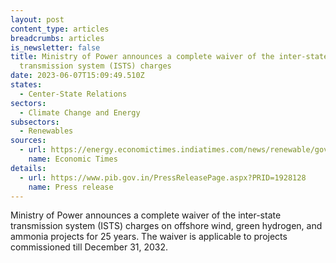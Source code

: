 ```yaml
---
layout: post
content_type: articles
breadcrumbs: articles
is_newsletter: false
title: Ministry of Power announces a complete waiver of the inter-state
  transmission system (ISTS) charges
date: 2023-06-07T15:09:49.510Z
states:
  - Center-State Relations
sectors:
  - Climate Change and Energy
subsectors:
  - Renewables
sources:
  - url: https://energy.economictimes.indiatimes.com/news/renewable/govt-waives-ists-charges-on-offshore-wind-hydrogen-ammonia-projects/100607962
    name: Economic Times
details:
  - url: https://www.pib.gov.in/PressReleasePage.aspx?PRID=1928128
    name: Press release
---
```

Ministry of Power announces a complete waiver of the inter-state transmission system (ISTS) charges on offshore wind, green hydrogen, and ammonia projects for 25 years. The waiver is applicable to projects commissioned till December 31, 2032.

